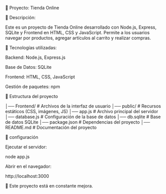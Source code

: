 🛒 Proyecto: Tienda Online

📌 Descripción:

Este es un proyecto de Tienda Online desarrollado con Node.js, Express, SQLite y Frontend en HTML, CSS y JavaScript. Permite a los usuarios navegar por productos, agregar artículos al carrito y realizar compras.

🚀 Tecnologías utilizadas:

Backend: Node.js, Express.js

Base de Datos: SQLite

Frontend: HTML, CSS, JavaScript

Gestión de paquetes: npm

📂 Estructura del proyecto

│── Frontend/            # Archivos de la interfaz de usuario
│── public/              # Recursos estáticos (CSS, imágenes, JS)
│── app.js               # Archivo principal del servidor
│── database.js          # Configuración de la base de datos
│── db.sqlite            # Base de datos SQLite
│── package.json         # Dependencias del proyecto
│── README.md            # Documentación del proyecto

🔧 configuración

Ejecutar el servidor:

node app.js

Abrir en el navegador:

http://localhost:3000

📢 Este proyecto está en constante mejora.
